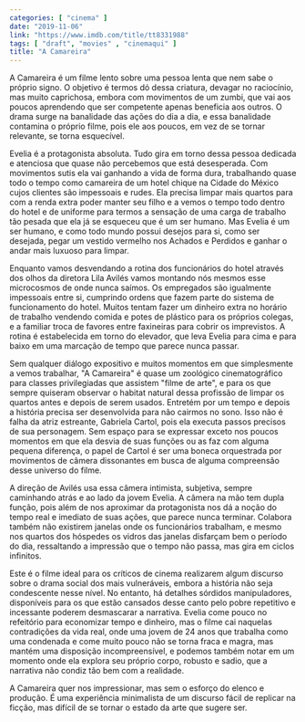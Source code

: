 ```yaml
---
categories: [ "cinema" ]
date: "2019-11-06"
link: "https://www.imdb.com/title/tt8331988"
tags: [ "draft", "movies" , "cinemaqui" ]
title: "A Camareira"
---
```

A Camareira é um filme lento sobre uma pessoa lenta que nem sabe o próprio signo. O objetivo é termos dó dessa criatura, devagar no raciocínio, mas muito caprichosa, embora com movimentos de um zumbi, que vai aos poucos aprendendo que ser competente apenas beneficia aos outros. O drama surge na banalidade das ações do dia a dia, e essa banalidade contamina o próprio filme, pois ele aos poucos, em vez de se tornar relevante, se torna esquecível.

Evelia é a protagonista absoluta. Tudo gira em torno dessa pessoa dedicada e atenciosa que quase não percebemos que está desesperada. Com movimentos sutis ela vai ganhando a vida de forma dura, trabalhando quase todo o tempo como camareira de um hotel chique na Cidade do México cujos clientes são impessoais e rudes. Ela precisa limpar mais quartos para com a renda extra poder manter seu filho e a vemos o tempo todo dentro do hotel e de uniforme para termos a sensação de uma carga de trabalho tão pesada que ela já se esqueceu que é um ser humano. Mas Evelia é um ser humano, e como todo mundo possui desejos para si, como ser desejada, pegar um vestido vermelho nos Achados e Perdidos e ganhar o andar mais luxuoso para limpar.

Enquanto vamos desvendando a rotina dos funcionários do hotel através dos olhos da diretora Lila Avilés vamos montando nós mesmos esse microcosmos de onde nunca saímos. Os empregados são igualmente impessoais entre si, cumprindo ordens que fazem parte do sistema de funcionamento do hotel. Muitos tentam fazer um dinheiro extra no horário de trabalho vendendo comida e potes de plástico para os próprios colegas, e a familiar troca de favores entre faxineiras para cobrir os imprevistos. A rotina é estabelecida em torno do elevador, que leva Evelia para cima e para baixo em uma marcação de tempo que parece nunca passar.

Sem qualquer diálogo expositivo e muitos momentos em que simplesmente a vemos trabalhar, "A Camareira" é quase um zoológico cinematográfico para classes privilegiadas que assistem "filme de arte", e para os que sempre quiseram observar o habitat natural dessa profissão de limpar os quartos antes e depois de serem usados. Entretém por um tempo e depois a história precisa ser desenvolvida para não cairmos no sono. Isso não é falha da atriz estreante, Gabriela Cartol, pois ela executa passos precisos de sua personagem. Sem espaço para se expressar exceto nos poucos momentos em que ela desvia de suas funções ou as faz com alguma pequena diferença, o papel de Cartol é ser uma boneca orquestrada por movimentos de câmera dissonantes em busca de alguma compreensão desse universo do filme.

A direção de Avilés usa essa câmera intimista, subjetiva, sempre caminhando atrás e ao lado da jovem Evelia. A câmera na mão tem dupla função, pois além de nos aproximar da protagonista nos dá a noção do tempo real e imediato de suas ações, que parece nunca terminar. Colabora também não existirem janelas onde os funcionários trabalham, e mesmo nos quartos dos hóspedes os vidros das janelas disfarçam bem o período do dia, ressaltando a impressão que o tempo não passa, mas gira em ciclos infinitos.

Este é o filme ideal para os críticos de cinema realizarem algum discurso sobre o drama social dos mais vulneráveis, embora a história não seja condescente nesse nível. No entanto, há detalhes sórdidos manipuladores, disponíveis para os que estão cansados desse canto pelo pobre repetitivo e incessante poderem desmascarar a narrativa. Evelia come pouco no refeitório para economizar tempo e dinheiro, mas o filme cai naquelas contradições da vida real, onde uma jovem de 24 anos que trabalha como uma condenada e come muito pouco não se torna fraca e magra, mas mantém uma disposição incompreensível, e podemos também notar em um momento onde ela explora seu próprio corpo, robusto e sadio, que a narrativa não condiz tão bem com a realidade.

A Camareira quer nos impressionar, mas sem o esforço do elenco e produção. É uma experiência minimalista de um discurso fácil de replicar na ficção, mas difícil de se tornar o estado da arte que sugere ser.
